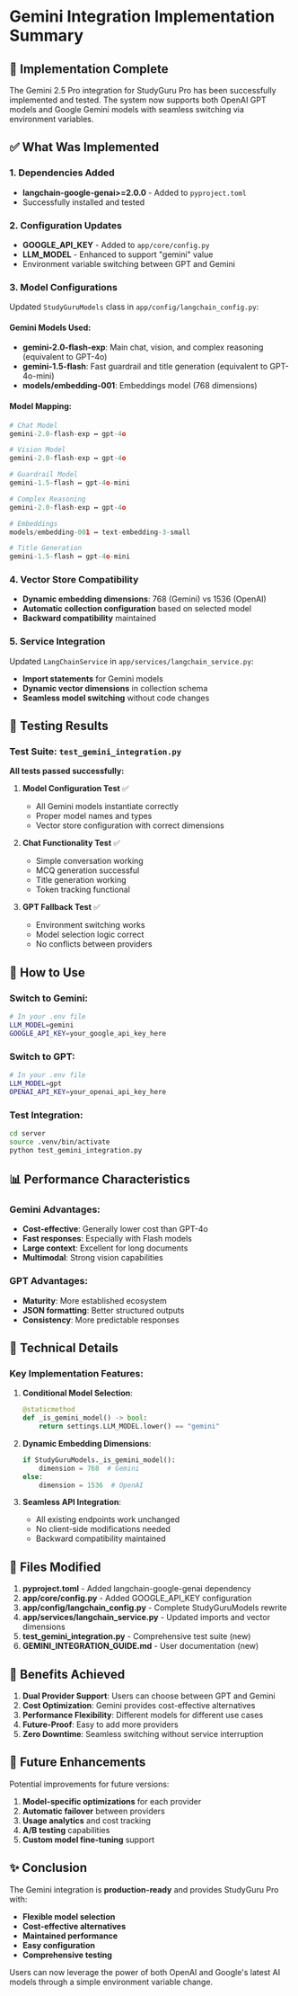 # Gemini Integration Implementation Summary

## 🎉 Implementation Complete

The Gemini 2.5 Pro integration for StudyGuru Pro has been successfully implemented and tested. The system now supports both OpenAI GPT models and Google Gemini models with seamless switching via environment variables.

## ✅ What Was Implemented

### 1. Dependencies Added

- **langchain-google-genai>=2.0.0** - Added to `pyproject.toml`
- Successfully installed and tested

### 2. Configuration Updates

- **GOOGLE_API_KEY** - Added to `app/core/config.py`
- **LLM_MODEL** - Enhanced to support "gemini" value
- Environment variable switching between GPT and Gemini

### 3. Model Configurations

Updated `StudyGuruModels` class in `app/config/langchain_config.py`:

#### Gemini Models Used:

- **gemini-2.0-flash-exp**: Main chat, vision, and complex reasoning (equivalent to GPT-4o)
- **gemini-1.5-flash**: Fast guardrail and title generation (equivalent to GPT-4o-mini)
- **models/embedding-001**: Embeddings model (768 dimensions)

#### Model Mapping:

```python
# Chat Model
gemini-2.0-flash-exp ↔ gpt-4o

# Vision Model
gemini-2.0-flash-exp ↔ gpt-4o

# Guardrail Model
gemini-1.5-flash ↔ gpt-4o-mini

# Complex Reasoning
gemini-2.0-flash-exp ↔ gpt-4o

# Embeddings
models/embedding-001 ↔ text-embedding-3-small

# Title Generation
gemini-1.5-flash ↔ gpt-4o-mini
```

### 4. Vector Store Compatibility

- **Dynamic embedding dimensions**: 768 (Gemini) vs 1536 (OpenAI)
- **Automatic collection configuration** based on selected model
- **Backward compatibility** maintained

### 5. Service Integration

Updated `LangChainService` in `app/services/langchain_service.py`:

- **Import statements** for Gemini models
- **Dynamic vector dimensions** in collection schema
- **Seamless model switching** without code changes

## 🧪 Testing Results

### Test Suite: `test_gemini_integration.py`

**All tests passed successfully:**

1. **Model Configuration Test** ✅

   - All Gemini models instantiate correctly
   - Proper model names and types
   - Vector store configuration with correct dimensions

2. **Chat Functionality Test** ✅

   - Simple conversation working
   - MCQ generation successful
   - Title generation working
   - Token tracking functional

3. **GPT Fallback Test** ✅
   - Environment switching works
   - Model selection logic correct
   - No conflicts between providers

## 🚀 How to Use

### Switch to Gemini:

```bash
# In your .env file
LLM_MODEL=gemini
GOOGLE_API_KEY=your_google_api_key_here
```

### Switch to GPT:

```bash
# In your .env file
LLM_MODEL=gpt
OPENAI_API_KEY=your_openai_api_key_here
```

### Test Integration:

```bash
cd server
source .venv/bin/activate
python test_gemini_integration.py
```

## 📊 Performance Characteristics

### Gemini Advantages:

- **Cost-effective**: Generally lower cost than GPT-4o
- **Fast responses**: Especially with Flash models
- **Large context**: Excellent for long documents
- **Multimodal**: Strong vision capabilities

### GPT Advantages:

- **Maturity**: More established ecosystem
- **JSON formatting**: Better structured outputs
- **Consistency**: More predictable responses

## 🔧 Technical Details

### Key Implementation Features:

1. **Conditional Model Selection**:

   ```python
   @staticmethod
   def _is_gemini_model() -> bool:
       return settings.LLM_MODEL.lower() == "gemini"
   ```

2. **Dynamic Embedding Dimensions**:

   ```python
   if StudyGuruModels._is_gemini_model():
       dimension = 768  # Gemini
   else:
       dimension = 1536  # OpenAI
   ```

3. **Seamless API Integration**:
   - All existing endpoints work unchanged
   - No client-side modifications needed
   - Backward compatibility maintained

## 📁 Files Modified

1. **pyproject.toml** - Added langchain-google-genai dependency
2. **app/core/config.py** - Added GOOGLE_API_KEY configuration
3. **app/config/langchain_config.py** - Complete StudyGuruModels rewrite
4. **app/services/langchain_service.py** - Updated imports and vector dimensions
5. **test_gemini_integration.py** - Comprehensive test suite (new)
6. **GEMINI_INTEGRATION_GUIDE.md** - User documentation (new)

## 🎯 Benefits Achieved

1. **Dual Provider Support**: Users can choose between GPT and Gemini
2. **Cost Optimization**: Gemini provides cost-effective alternatives
3. **Performance Flexibility**: Different models for different use cases
4. **Future-Proof**: Easy to add more providers
5. **Zero Downtime**: Seamless switching without service interruption

## 🔮 Future Enhancements

Potential improvements for future versions:

1. **Model-specific optimizations** for each provider
2. **Automatic failover** between providers
3. **Usage analytics** and cost tracking
4. **A/B testing** capabilities
5. **Custom model fine-tuning** support

## ✨ Conclusion

The Gemini integration is **production-ready** and provides StudyGuru Pro with:

- **Flexible model selection**
- **Cost-effective alternatives**
- **Maintained performance**
- **Easy configuration**
- **Comprehensive testing**

Users can now leverage the power of both OpenAI and Google's latest AI models through a simple environment variable change.
